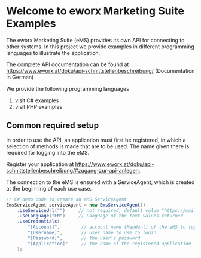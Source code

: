 # Welcome to eworx Marketing Suite Examples

The eworx Marketing Suite (eMS) provides its own API for connecting to other systems.
In this project we provide examples in different programming languages ​​to illustrate the application.

The complete API documentation can be found at https://www.eworx.at/doku/api-schnittstellenbeschreibung/ (Documentation in German)

We provide the following programming languages
1. visit C# examples
2. visit PHP examples

## Common required setup

In order to use the API, an application must first be registered, in which a selection of methods is made that are to be used. The name given there is required for logging into the eMS.  

Register your application at https://www.eworx.at/doku/api-schnittstellenbeschreibung/#zugang-zur-api-anlegen.

The connection to the eMS is ensured with a ServiceAgent, which is created at the beginning of each use case.

```cs
// C# demo code to create an eMS ServiceAgent
EmsServiceAgent serviceAgent = new EmsServiceAgent()
    .UseServiceUrl("")     // not required, default value "https://mailworx.marketingsuite.info/services/serviceagent.asmx"
    .UseLanguage("EN")     // Language of the text values ​​returned
    .UseCredentials(
        "[Account]",        // account name (Mandant) of the eMS to login
        "[Username]",       // user name to use to login
        "[Password]",       // the user's password
        "[Application]"     // the name of the registered application
    );
```
